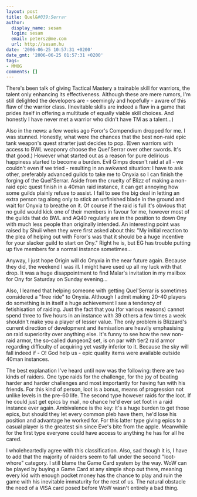 ```yaml
---
layout: post
title: Quel&#039;Serrar
author:
  display_name: sesam
  login: sesam
  email: petersz@me.com
  url: http://sesam.hu
date: '2006-06-25 10:57:31 +0200'
date_gmt: '2006-06-25 01:57:31 +0200'
tags:
- MMOG
comments: []
---
```


There's been talk of giving Tactical Mastery a trainable skill for warriors, the talent only enhancing its effectiveness. Although these are mere rumors, I'm still delighted the developers are - seemingly and hopefully - aware of this flaw of the warrior class. (Inevitable skills are indeed a flaw in a game that prides itself in offering a multitude of equally viable skill choices. And honestly I have never met a warrior who didn't have TM as a talent...)

Also in the news: a few weeks ago Foror's Compendium dropped for me. I was stunned. Honestly, what were the chances that the best non-raid epic tank weapon's quest strarter just decides to pop. (Even warriors with access to BWL weaponry choose the Quel'Serrar over other swords. It's that good.) However what started out as a reason for pure delirious happiness started to become a burden. Evil Gimps doesn't raid at all - we couldn't even if we tried - resulting in an awkward situation: I have to ask other, preferably advanced guilds to take me to Onyxia so I can finish the forging of the Quel'Serrar. Aside from the cruelty of Blizz of making a non-raid epic quest finish in a 40man raid instance, it can get annoying how some guilds plainly refuse to assist. I fail to see the big deal in letting an extra person tag along only to stick an unfinished blade in the ground and wait for Onyxia to breathe on it. Of course if the raid is full it's obvious that no guild would kick one of their members in favour for me, however most of the guilds that do BWL and AQ40 regularly are in the position to down Ony with much less people than originally intended. An interesting point was raised by Shuii when they were first asked about this: "My initial reaction to the plea of helping out with Foror's was that it should be a huge incentive for your slacker guild to start on Ony." Right he is, but EG has trouble putting up five members for a normal instance sometimes...

Anyway, I just hope Origin will do Onyxia in the near future again. Because they did, the weekend I was ill. I might have used up all my luck with that drop. It was a huge disappointment to find Malar's invitation in my mailbox for Ony for Saturday on Sunday evening...

Also, I learned that helping someone with getting Quel'Serrar is sometimes considered a "free ride" to Onyxia. Although I admit making 20-40 players do something is in itself a huge achievement I see a tendency of fetishisation of raiding. Just the fact that you (for various reasons) cannot spend three to five hours in an instance with 39 others a few times a week shouldn't make you a player of lesser value. The only problem is Blizzard's current direction of development and itemisation are heavily emphasising on raid superiority over anything else. It's funny to see how the new non-raid armor, the so-called dungeon2 set, is on par with tier2 raid armor regarding difficulty of acquiring yet vastly inferior to it. Because the sky will fall indeed if - O! God help us - epic quality items were available outside 40man instances.

The best explanation I've heard until now was the following: there are two kinds of raiders. One type raids for the challenge, for the joy of beating harder and harder challenges and most importantly for having fun with his friends. For this kind of person, loot is a bonus, means of progression not unlike levels in the pre-60 life. The second type however raids for the loot. If he could just get epics by mail, no chance he'd ever set foot in a raid instance ever again. Ambivalence is the key: it's a huge burden to get those epics, but should they let every common pleb have them, he'd lose his position and advantage he worked for. For this latter type giving epics to a casual player is the greatest sin since Eve's bite from the apple. Meanwhile for the first type everyone could have access to anything he has for all he cared.

I wholeheartedly agree with this classification. Also, sad though it is, I have to add that the majority of raiders seem to fall under the second "loot-whore" category. I still blame the Game Card system by the way. WoW can be played by buying a Game Card at any simple shop out there, meaning every kid with enough pocket money has the chance to play and ruin the game with his inevitable immaturity for the rest of us. The natural obstacle the need of a VISA card posed before WoW wasn't entirely a bad thing.
